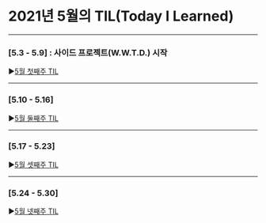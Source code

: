 # 2021년 5월의 TIL(Today I Learned)

---------------------------------------
### [5.3 - 5.9] : 사이드 프로젝트(W.W.T.D.) 시작

▶[5월 첫째주 TIL](https://github.com/stitchy11/TIL/blob/eunbin/2021_May_1st_week.md)

---------------------------------------
### [5.10 - 5.16]

▶[5월 둘째주 TIL](https://github.com/stitchy11/TIL/blob/eunbin/2021_May_2nd_week.md)

---------------------------------------
### [5.17 - 5.23]

▶[5월 셋째주 TIL](https://github.com/stitchy11/TIL/blob/eunbin/2021_May_3th_week.md)

---------------------------------------
### [5.24 - 5.30]

▶[5월 넷째주 TIL](https://github.com/stitchy11/TIL/blob/eunbin/2021_May_4th_week.md)
